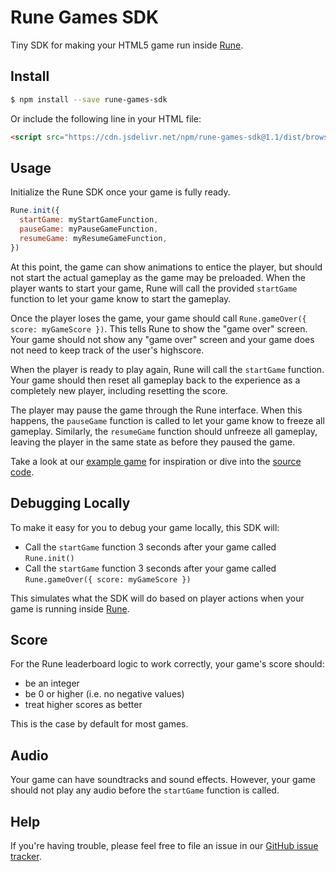 # Rune Games SDK

Tiny SDK for making your HTML5 game run inside [Rune](https://play.google.com/store/apps/details?id=ai.rune.tincan).

## Install

```sh
$ npm install --save rune-games-sdk
```

Or include the following line in your HTML file:

```html
<script src="https://cdn.jsdelivr.net/npm/rune-games-sdk@1.1/dist/browser.min.js"></script>
```

## Usage

Initialize the Rune SDK once your game is fully ready.

```js
Rune.init({
  startGame: myStartGameFunction,
  pauseGame: myPauseGameFunction,
  resumeGame: myResumeGameFunction,
})
```

At this point, the game can show animations to entice the player, but should not start the actual gameplay as the game may be preloaded. When the player wants to start your game, Rune will call the provided `startGame` function to let your game know to start the gameplay.

Once the player loses the game, your game should call `Rune.gameOver({ score: myGameScore })`. This tells Rune to show the "game over" screen. Your game should not show any "game over" screen and your game does not need to keep track of the user's highscore.

When the player is ready to play again, Rune will call the `startGame` function. Your game should then reset all gameplay back to the experience as a completely new player, including resetting the score.

The player may pause the game through the Rune interface. When this happens, the `pauseGame` function is called to let your game know to freeze all gameplay. Similarly, the `resumeGame` function should unfreeze all gameplay, leaving the player in the same state as before they paused the game.

Take a look at our [example game](https://github.com/rune/rune-games-sdk/blob/staging/examples/bunny-twirl/index.js) for inspiration or dive into the [source code](https://github.com/rune/rune-games-sdk/blob/staging/src/index.ts).

## Debugging Locally

To make it easy for you to debug your game locally, this SDK will:

- Call the `startGame` function 3 seconds after your game called `Rune.init()`
- Call the `startGame` function 3 seconds after your game called `Rune.gameOver({ score: myGameScore })`

This simulates what the SDK will do based on player actions when your game is running inside [Rune](https://play.google.com/store/apps/details?id=ai.rune.tincan).

## Score

For the Rune leaderboard logic to work correctly, your game's score should:

- be an integer
- be 0 or higher (i.e. no negative values)
- treat higher scores as better

This is the case by default for most games.

## Audio

Your game can have soundtracks and sound effects. However, your game should not play any audio before the `startGame` function is called.

## Help

If you're having trouble, please feel free to file an issue in our [GitHub issue tracker](https://github.com/rune/rune-games-sdk/issues).
